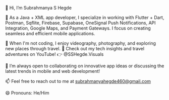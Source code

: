 👋 Hi, I’m Subrahmanya S Hegde

🌱 As a Java + XML app developer, I specialize in working with Flutter + Dart, Postman, Sqflite, Firebase, Supabase, OneSignal Push Notifications, API Integration, Google Maps, and Payment Gateways. I focus on creating seamless and efficient mobile applications.

📸 When I'm not coding, I enjoy videography, photography, and exploring new places through travel. 🎥 Check out my tech insights and travel adventures on YouTube! 👉 @SSHegde.Visuals

💬 I’m always open to collaborating on innovative app ideas or discussing the latest trends in mobile and web development!

📫 Feel free to reach out to me at subrahmanyahegde460@gmail.com

😄 Pronouns: He/Him

